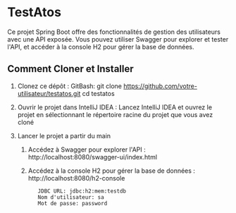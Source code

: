 # TestAtos

Ce projet Spring Boot offre des fonctionnalités de gestion des utilisateurs avec une API exposée. Vous pouvez utiliser Swagger pour explorer et tester l'API, et accéder à la console H2 pour gérer la base de données.

## Comment Cloner et Installer

1. Clonez ce dépôt :
   GitBash:
   git clone https://github.com/votre-utilisateur/testatos.git
   cd testatos

2. Ouvrir le projet dans IntelliJ IDEA : Lancez IntelliJ IDEA et ouvrez le projet en sélectionnant le répertoire racine du projet que vous avez cloné

3. Lancer le projet a partir du main
 
   1. Accédez à Swagger pour explorer l'API : http://localhost:8080/swagger-ui/index.html

   2. Accédez à la console H2 pour gérer la base de données : http://localhost:8080/h2-console

             JDBC URL: jdbc:h2:mem:testdb
             Nom d'utilisateur: sa
             Mot de passe: password


